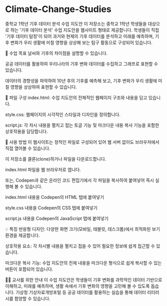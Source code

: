 # Climate-Change-Studies
중학교 1학년 기후 데이터 분석 수업 지도안
이 저장소는 중학교 1학년 학생들을 대상으로 하는 '기후 데이터 분석' 수업 지도안을 웹사이트 형태로 제공합니다. 학생들이 직접 '기후 데이터 탐정'이 되어 과거와 현재의 기후 데이터를 분석하고 미래를 예측하며, 기후 변화가 우리 생활에 미칠 영향을 상상해 보는 탐구 활동으로 구성되어 있습니다.

🎯 수업 목표
날씨와 기후의 차이점을 설명할 수 있습니다.

공공 데이터를 활용하여 우리나라의 기후 변화 데이터를 수집하고 그래프로 표현할 수 있습니다.

데이터의 경향성을 파악하여 10년 후의 기후를 예측해 보고, 기후 변화가 우리 생활에 미칠 영향을 상상하여 표현할 수 있습니다.

📁 파일 구성
index.html: 수업 지도안의 전체적인 웹페이지 구조와 내용을 담고 있습니다.

style.css: 웹페이지의 시각적인 스타일과 디자인을 정의합니다.

script.js: 각 차시 내용을 펼치고 접는 토글 기능 및 마크다운 내용 복사 기능을 포함한 상호작용을 담당합니다.

🚀 사용 방법
이 웹사이트는 정적인 파일로 구성되어 있어 웹 서버 없이도 브라우저에서 직접 열어볼 수 있습니다.

이 저장소를 클론(clone)하거나 파일을 다운로드합니다.

index.html 파일을 웹 브라우저로 엽니다.

또는, Codepen과 같은 온라인 코드 편집기에서 각 파일을 복사하여 붙여넣어 즉시 실행해 볼 수 있습니다.

index.html 내용을 Codepen의 HTML 탭에 붙여넣기

style.css 내용을 Codepen의 CSS 탭에 붙여넣기

script.js 내용을 Codepen의 JavaScript 탭에 붙여넣기

💡 특징
반응형 디자인: 다양한 화면 크기(모바일, 태블릿, 데스크톱)에서 최적화된 보기 환경을 제공합니다.

상호작용 요소: 각 차시별 내용을 펼치고 접을 수 있어 필요한 정보에 쉽게 접근할 수 있습니다.

마크다운 복사 기능: 수업 지도안의 전체 내용을 마크다운 형식으로 쉽게 복사할 수 있는 버튼이 포함되어 있습니다.

🧑‍🏫 교사를 위한 안내
이 수업 지도안은 학생들이 기후 변화를 과학적인 데이터 기반으로 이해하고, 미래를 예측하며, 생활 속에서 기후 변화의 영향을 고민해 볼 수 있도록 돕습니다. 기상청 기상자료개방포털 등 공공 데이터를 활용하는 실습을 통해 데이터 리터러시를 함양할 수 있습니다.
